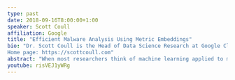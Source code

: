 ```yaml
---
type: past
date: 2018-09-16T8:00:00+1:00
speaker: Scott Coull
affiliation: Google
title: "Efficient Malware Analysis Using Metric Embeddings"
bio: "Dr. Scott Coull is the Head of Data Science Research at Google Cloud Security, where he leads a team of talented data scientists in applying cutting-edge machine learning techniques to solve complex computer and network security problems. Over the course of his 20-year career, his research interests have spanned a range of topics, including malware classification, censorship circumvention, network traffic analysis, data privacy, and applied cryptography. Most recently, he and his team have begun exploring ways to more tightly couple cybersecurity subject matter expertise with machine learning technologies through the application of weakly supervised learning and large language models. Dr. Coull received his PhD in Computer Science from Johns Hopkins University and completed a NSF/CRA Computing Innovation Fellowship at the University of North Carolina at Chapel Hill.
Home page: https://scottcoull.com"
abstract: "When most researchers think of machine learning applied to malware analysis their minds usually turn toward malware detection. However, real-world malware analysis consists of a complex pipeline of classifiers and data analysis – from dataset sampling techniques to classification of capabilities to retrieval of new training samples from user systems. In this talk, we explore the possibility of streamlining this malware analysis pipeline and reducing tech debt through a single, efficient malware embedding that can be leveraged for multiple downstream tasks. Our evaluation on multiple malware classification datasets, consisting of millions of binaries, shows that our efficient embeddings are capable of successfully transferring to tasks across the entire analysis pipeline. Despite this success, the performance on some tasks lags behind that of purpose-built models, indicating an interesting trade-off between maintenance cost and performance."
youtube: risVEJ1yWRg
---
```

